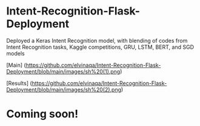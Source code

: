 # Intent-Recognition-Flask-Deployment
Deployed a Keras Intent Recognition model, with blending of codes from Intent Recognition tasks, Kaggle competitions, GRU, LSTM, BERT, and SGD models


[Main] (https://github.com/elvinaqa/Intent-Recognition-Flask-Deployment/blob/main/images/sh%20(1).png)

[Results] (https://github.com/elvinaqa/Intent-Recognition-Flask-Deployment/blob/main/images/sh%20(2).png)
# Coming soon!
